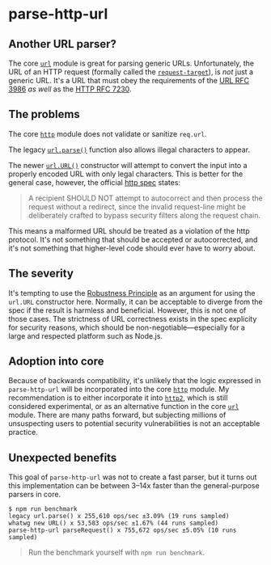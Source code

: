 # parse-http-url

## Another URL parser?

The core [`url`](https://nodejs.org/api/url.html) module is great for parsing generic URLs. Unfortunately, the URL of an HTTP request (formally called the [`request-target`](https://tools.ietf.org/html/rfc7230#section-5.3)), is *not* just a generic URL. It's a URL that must obey the requirements of the [URL RFC 3986](https://tools.ietf.org/html/rfc3986) *as well* as the [HTTP RFC 7230](https://tools.ietf.org/html/rfc7230).

## The problems

The core [`http`](https://nodejs.org/api/http.html) module does not validate or sanitize `req.url`.

The legacy [`url.parse()`](https://nodejs.org/api/url.html#url_legacy_url_api) function also allows illegal characters to appear.

The newer [`url.URL()`](https://nodejs.org/api/url.html#url_class_url) constructor will attempt to convert the input into a properly encoded URL with only legal characters. This is better for the general case, however, the official [http spec](https://tools.ietf.org/html/rfc7230#section-3.1.1) states:
> A recipient SHOULD NOT attempt to autocorrect and then process the request without a redirect, since the invalid request-line might be deliberately crafted to bypass security filters along the request chain.

This means a malformed URL should be treated as a violation of the http protocol. It's not something that should be accepted or autocorrected, and it's not something that higher-level code should ever have to worry about.

## The severity

It's tempting to use the [Robustness Principle](https://en.wikipedia.org/wiki/Robustness_principle) as an argument for using the `url.URL` constructor here. Normally, it can be acceptable to diverge from the spec if the result is harmless and beneficial. However, this is not one of those cases. The strictness of URL correctness exists in the spec explicity for security reasons, which should be non-negotiable—especially for a large and respected platform such as Node.js.

## Adoption into core

Because of backwards compatibility, it's unlikely that the logic expressed in `parse-http-url` will be incorporated into the core [`http`](https://nodejs.org/api/http.html) module. My recommendation is to either incorporate it into [`http2`](https://nodejs.org/api/http2.html), which is still considered experimental, or as an alternative function in the core [`url`](https://nodejs.org/api/url.html) module. There are many paths forward, but subjecting millions of unsuspecting users to potential security vulnerabilities is not an acceptable practice.

## Unexpected benefits

This goal of `parse-http-url` was not to create a fast parser, but it turns out this implementation can be between 3–14x faster than the general-purpose parsers in core.

```
$ npm run benchmark
legacy url.parse() x 255,610 ops/sec ±3.09% (19 runs sampled)
whatwg new URL() x 53,583 ops/sec ±1.67% (44 runs sampled)
parse-http-url parseRequest() x 755,672 ops/sec ±5.05% (10 runs sampled)
```

> Run the benchmark yourself with `npm run benchmark`.
